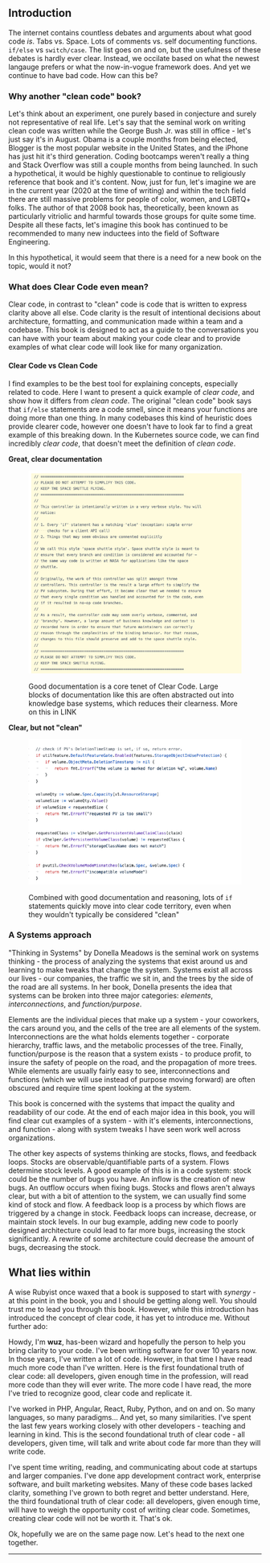 
## Introduction

The internet contains countless debates and arguments about what good code _is_. Tabs vs. Space. Lots of comments vs. self documenting functions. `if/else` vs `switch/case`. The list goes on and on, but the usefulness of these debates is hardly ever clear. Instead, we occilate based on what the newest langauge prefers or what the now-in-vogue framework does. And yet we continue to have bad code. How can this be?

### Why another "clean code" book?

Let's think about an experiment, one purely based in conjecture and surely not representative of real life. Let's say that the seminal work on writing clean code was written while the George Bush Jr. was still in office - let's just say it's in August. Obama is a couple months from being elected, Blogger is the most popular website in the United States, and the iPhone has just hit it's third generation. Coding bootcamps weren't really a thing and Stack Overflow was still a couple months from being launched. In such a hypothetical, it would be highly questionable to continue to religiously reference that book and it's content. Now, just for fun, let's imagine we are in the current year (2020 at the time of writing) and within the tech field there are still massive problems for people of color, women, and LGBTQ+ folks. The author of that 2008 book has, theoretically, been known as particularly vitriolic and harmful towards those groups for quite some time. Despite all these facts, let's imagine this book has continued to be recommended to many new inductees into the field of Software Engineering. 

In this hypothetical, it would seem that there is a need for a new book on the topic, would it not?

### What does Clear Code even mean?

Clear code, in contrast to "clean" code is code that is written to express clarity above all else. Code clarity is the result of intentional decisions about architecture, formatting, and communication made within a team and a codebase. This book is designed to act as a guide to the conversations you can have with your team about making your code clear and to provide examples of what clear code will look like for many organization.

#### Clear Code vs Clean Code

I find examples to be the best tool for explaining concepts, especially related to code. Here I want to present a quick example of _clear code_, and show how it differs from _clean code_.
The original "clean code" book says that `if/else` statements are a code smell, since it means your functions are doing more than one thing. In many codebases this kind of heuristic does provide clearer code, however one doesn't have to look far to find a great example of this breaking down. In the Kubernetes source code, we can find incredibly _clear code_, that doesn't meet the definition of _clean code_.

**Great, clear documentation**

<figure>

![An example of clear code documentation in the kubernetes codebase](assets/kubernetes_clear_code_example_docs.png)

<figcaption>

Good documentation is a core tenet of Clear Code. Large blocks of documentation like this are often abstracted out into knowledge base systems, which reduces their clearness. More on this in LINK</figcaption>
</figure>

<!-- TODO: Link here -->

**Clear, but not "clean"**

<figure>

![An example of clear code in the kubernetes codebase](assets/kubernetes_clear_code_example.png)

<figcaption>

Combined with good documentation and reasoning, lots of `if` statements quickly move into clear code territory, even when they wouldn't typically be considered "clean"
</figcaption>
</figure>

### A Systems approach

<!-- TODO: This section is long and not super relavant. I likely will distill the information her einto a quick description of systems. -->

"Thinking in Systems" by Donella Meadows is the seminal work on systems thinking - the process of analyzing the systems that exist around us and learning to make tweaks that change the system. Systems exist all across our lives - our companies, the traffic we sit in, and the trees by the side of the road are all systems. In her book, Donella presents the idea that systems can be broken into three major categories: _elements_, _interconnections_, and _function/purpose_.

Elements are the individual pieces that make up a system - your coworkers, the cars around you, and the cells of the tree are all elements of the system. Interconnections are the what holds elements together - corporate hierarchy, traffic laws, and the metabolic processes of the tree. Finally, function/purpose is the reason that a system exists - to produce profit, to insure the safety of people on the road, and the propagation of more trees. While elements are usually fairly easy to see, interconnections and functions (which we will use instead of purpose moving forward) are often obscured and require time spent looking at the system.

This book is concerned with the systems that impact the quality and readability of our code. At the end of each major idea in this book, you will find clear cut examples of a system - with it's elements, interconnections, and function - along with system tweaks I have seen work well across organizations.

The other key aspects of systems thinking are stocks, flows, and feedback loops. Stocks are observable/quantifiable parts of a system. Flows determine stock levels. A good example of this is in a code system: stock could be the number of bugs you have. An inflow is the creation of new bugs. An outflow occurs when fixing bugs. Stocks and flows aren't always clear, but with a bit of attention to the system, we can usually find some kind of stock and flow. A feedback loop is a process by which flows are triggered by a change in stock. Feedback loops can increase, decrease, or maintain stock levels. In our bug example, adding new code to poorly designed architecture could lead to far more bugs, increasing the stock significantly. A rewrite of some architecture could decrease the amount of bugs, decreasing the stock.

## What lies within

A wise Rubyist once waxed that a book is supposed to start with *synergy* - at this point in the book, you and I should be getting along well. You should trust me to lead you through this book. However, while this introduction has introduced the concept of clear code, it has yet to introduce me. Without further ado:

Howdy, I'm **wuz**, has-been wizard and hopefully the person to help you bring clarity to your code. I've been writing software for over 10 years now. In those years, I've written a lot of code. However, in that time I have read much more code than I've written. Here is the first foundational truth of clear code: all developers, given enough time in the profession, will read more code than they will ever write. The more code I have read, the more I've tried to recognize good, clear code and replicate it. 

I've worked in PHP, Angular, React, Ruby, Python, and on and on. So many languages, so many paradigms... And yet, so many similarities. I've spent the last few years working closely with other developers - teaching and learning in kind. This is the second foundational truth of clear code - all developers, given time, will talk and write about code far more than they will write code. 

I've spent time writing, reading, and communicating about code at startups and larger companies. I've done app development contract work, enterprise software, and built marketing websites. Many of these code bases lacked clarity, something I've grown to both regret and better understand. Here, the third foundational truth of clear code: all developers, given enough time, will have to weigh the opportunity cost of writing clear code. Sometimes, creating clear code will not be worth it. That's ok.

Ok, hopefully we are on the same page now. Let's head to the next one together.

---